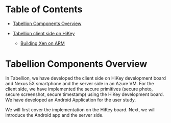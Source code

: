 # Table of Contents

- [Tabellion Components Overview](Info/tabellion_components_overview.md#tabellion-components-overview)

- [Tabellion client side on HiKey](Info/tabellion_client_side_on_hikey.md#tabellion-client-side-on-hikey)

    - [Building Xen on ARM](Info/tabellion_client_side_on_hikey.md#building-xen-on-arm)

# Tabellion Components Overview

In Tabellion, we have developed the client side on HiKey development board and Nexus 5X smartphone and the server side in an Azure VM.
For the client side, we have implemented the secure primitives (secure photo, secure screenshot, secure timestamp) using the HiKey development board.
We have developed an Android Application for the user study.

We will first cover the implementation on the HiKey board.
Next, we will introduce the Android app and the server side.